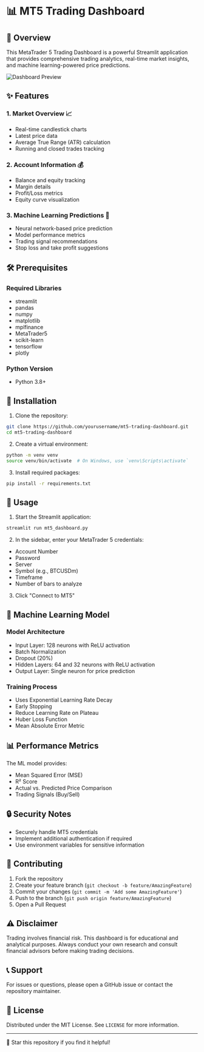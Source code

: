 # 📊 MT5 Trading Dashboard

## 🚀 Overview

This MetaTrader 5 Trading Dashboard is a powerful Streamlit application that provides comprehensive trading analytics, real-time market insights, and machine learning-powered price predictions.

![Dashboard Preview](https://mql5.com/assets/icons/mt5-brand2020.svg)

## ✨ Features

### 1. Market Overview 📈
- Real-time candlestick charts
- Latest price data
- Average True Range (ATR) calculation
- Running and closed trades tracking

### 2. Account Information 💰
- Balance and equity tracking
- Margin details
- Profit/Loss metrics
- Equity curve visualization

### 3. Machine Learning Predictions 🤖
- Neural network-based price prediction
- Model performance metrics
- Trading signal recommendations
- Stop loss and take profit suggestions

## 🛠 Prerequisites

### Required Libraries
- streamlit
- pandas
- numpy
- matplotlib
- mplfinance
- MetaTrader5
- scikit-learn
- tensorflow
- plotly

### Python Version
- Python 3.8+

## 🔧 Installation

1. Clone the repository:
```bash
git clone https://github.com/yourusername/mt5-trading-dashboard.git
cd mt5-trading-dashboard
```

2. Create a virtual environment:
```bash
python -m venv venv
source venv/bin/activate  # On Windows, use `venv\Scripts\activate`
```

3. Install required packages:
```bash
pip install -r requirements.txt
```

## 🚦 Usage

1. Start the Streamlit application:
```bash
streamlit run mt5_dashboard.py
```

2. In the sidebar, enter your MetaTrader 5 credentials:
- Account Number
- Password
- Server
- Symbol (e.g., BTCUSDm)
- Timeframe
- Number of bars to analyze

3. Click "Connect to MT5"

## 🔬 Machine Learning Model

### Model Architecture
- Input Layer: 128 neurons with ReLU activation
- Batch Normalization
- Dropout (20%)
- Hidden Layers: 64 and 32 neurons with ReLU activation
- Output Layer: Single neuron for price prediction

### Training Process
- Uses Exponential Learning Rate Decay
- Early Stopping
- Reduce Learning Rate on Plateau
- Huber Loss Function
- Mean Absolute Error Metric

## 📊 Performance Metrics

The ML model provides:
- Mean Squared Error (MSE)
- R² Score
- Actual vs. Predicted Price Comparison
- Trading Signals (Buy/Sell)

## 🔒 Security Notes

- Securely handle MT5 credentials
- Implement additional authentication if required
- Use environment variables for sensitive information

## 🤝 Contributing

1. Fork the repository
2. Create your feature branch (`git checkout -b feature/AmazingFeature`)
3. Commit your changes (`git commit -m 'Add some AmazingFeature'`)
4. Push to the branch (`git push origin feature/AmazingFeature`)
5. Open a Pull Request

## ⚠️ Disclaimer

Trading involves financial risk. This dashboard is for educational and analytical purposes. Always conduct your own research and consult financial advisors before making trading decisions.

## 📞 Support

For issues or questions, please open a GitHub issue or contact the repository maintainer.

## 📜 License

Distributed under the MIT License. See `LICENSE` for more information.

---

🌟 Star this repository if you find it helpful!
